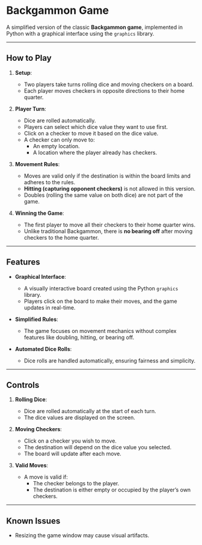 # Backgammon Game  

A simplified version of the classic **Backgammon game**, implemented in Python with a graphical interface using the `graphics` library.

---

## How to Play  
1. **Setup**:  
   - Two players take turns rolling dice and moving checkers on a board.
   - Each player moves checkers in opposite directions to their home quarter.  

2. **Player Turn**:  
   - Dice are rolled automatically.  
   - Players can select which dice value they want to use first.  
   - Click on a checker to move it based on the dice value.  
   - A checker can only move to:
     - An empty location.
     - A location where the player already has checkers.  

3. **Movement Rules**:  
   - Moves are valid only if the destination is within the board limits and adheres to the rules.  
   - **Hitting (capturing opponent checkers)** is not allowed in this version.  
   - Doubles (rolling the same value on both dice) are not part of the game.  

4. **Winning the Game**:  
   - The first player to move all their checkers to their home quarter wins.  
   - Unlike traditional Backgammon, there is **no bearing off** after moving checkers to the home quarter.

---

## Features  
- **Graphical Interface**:  
  - A visually interactive board created using the Python `graphics` library.  
  - Players click on the board to make their moves, and the game updates in real-time.  

- **Simplified Rules**:  
  - The game focuses on movement mechanics without complex features like doubling, hitting, or bearing off.  

- **Automated Dice Rolls**:  
  - Dice rolls are handled automatically, ensuring fairness and simplicity.  

---

## Controls  
1. **Rolling Dice**:  
   - Dice are rolled automatically at the start of each turn.  
   - The dice values are displayed on the screen.

2. **Moving Checkers**:  
   - Click on a checker you wish to move.  
   - The destination will depend on the dice value you selected.  
   - The board will update after each move.  

3. **Valid Moves**:  
   - A move is valid if:  
     - The checker belongs to the player.  
     - The destination is either empty or occupied by the player’s own checkers.  

---

## Known Issues  
- Resizing the game window may cause visual artifacts.  



